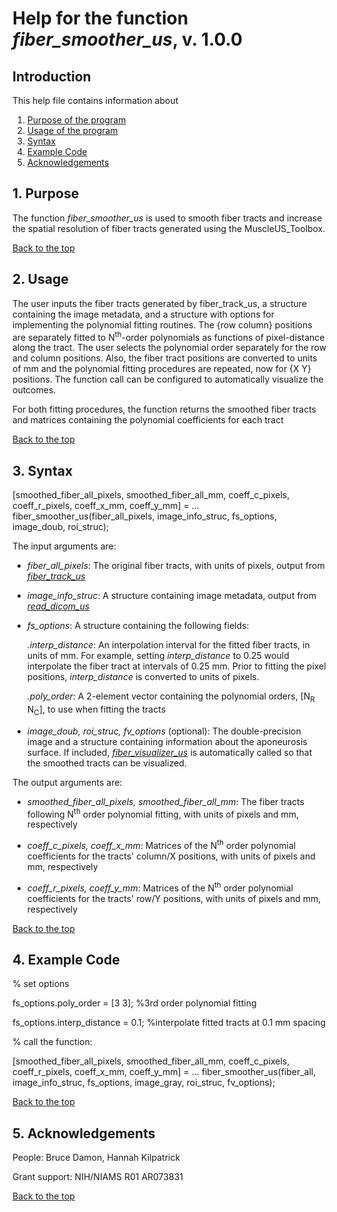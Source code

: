 # Help for the function <i>fiber_smoother_us</i>, v. 1.0.0

## Introduction

This help file contains information about
1) [Purpose of the program](https://github.com/bdamon/MuscleUS_Toolbox/blob/master/Help/Help-for-fiber_smoother_us.md#1-purpose)
2) [Usage of the program](https://github.com/bdamon/MuscleUS_Toolbox/blob/master/Help/Help-for-fiber_smoother_us.md#2-usage)
3) [Syntax](https://github.com/bdamon/MuscleUS_Toolbox/blob/master/Help/Help-for-fiber_smoother_us.md#3-Syntax)
4) [Example Code](https://github.com/bdamon/MuscleUS_Toolbox/blob/master/Help/Help-for-fiber_smoother_us.md#4-Example-Code)
5) [Acknowledgements](https://github.com/bdamon/MuscleUS_Toolbox/blob/master/Help/Help-for-fiber_smoother_us.md#5-Acknowledgements)

## 1. Purpose
 
The function <i>fiber_smoother_us</i> is used to smooth fiber tracts and increase the spatial resolution of fiber tracts generated using the MuscleUS_Toolbox.

[Back to the top](https://github.com/bdamon/MuscleUS_Toolbox/blob/master/Help/Help-for-fiber_smoother_us.md)

## 2. Usage
The user inputs the fiber tracts generated by fiber_track_us, a structure containing the image metadata, and a structure with options for implementing the polynomial fitting routines.  The {row column} positions are separately fitted to N<sup>th</sup>-order polynomials as functions of pixel-distance along the tract. The user selects the polynomial order separately for the row and column positions. Also, the fiber tract positions are converted to units of mm and the polynomial fitting procedures are repeated, now for {X Y} positions. The function call can be configured to automatically visualize the outcomes.

For both fitting procedures, the function returns the smoothed fiber tracts and matrices containing the polynomial coefficients for each tract

[Back to the top](https://github.com/bdamon/MuscleUS_Toolbox/blob/master/Help/Help-for-fiber_smoother_us.md)

## 3. Syntax

[smoothed_fiber_all_pixels, smoothed_fiber_all_mm, coeff_c_pixels, coeff_r_pixels, coeff_x_mm, coeff_y_mm] = ...
    fiber_smoother_us(fiber_all_pixels, image_info_struc, fs_options, image_doub, roi_struc);

The input arguments are:
 
* <i>fiber_all_pixels</i>: The original fiber tracts, with units of pixels, output from [<i>fiber_track_us</i>](https://github.com/bdamon/MuscleUS_Toolbox/blob/master/Help/Help-for-fiber_track_us.md)

* <i>image_info_struc</i>: A structure containing image metadata, output from [<i>read_dicom_us</i>](https://github.com/bdamon/MuscleUS_Toolbox/blob/master/Help/Help-for-read_dicom_us.md)

* <i>fs_options</i>: A structure containing the following fields:

  <i>.interp_distance</i>: An interpolation interval for the fitted fiber tracts, in units of mm.  For example, setting <i>interp_distance</i> to 0.25 would interpolate the fiber tract at intervals of 0.25 mm. Prior to fitting the pixel positions, <i>interp_distance</i> is converted to units of pixels.
  
  <i>.poly_order</i>: A 2-element vector containing the polynomial orders, [N<sub>R</sub> N<sub>C</sub>], to use when fitting the tracts

* <i>image_doub, roi_struc, fv_options</i> (optional): The double-precision image and a structure containing information about the aponeurosis surface. If included, [<i>fiber_visualizer_us</i>](https://github.com/bdamon/MuscleUS_Toolbox/blob/master/Help/Help-for-fiber_visualizer_us.md) is automatically called so that the smoothed tracts can be visualized.

The output arguments are:

* <i>smoothed_fiber_all_pixels, smoothed_fiber_all_mm</i>: The fiber tracts following N<sup>th</sup> order polynomial fitting, with units of pixels and mm, respectively

* <i>coeff_c_pixels, coeff_x_mm</i>: Matrices of the N<sup>th</sup> order polynomial coefficients for the tracts' column/X positions, with units of pixels and mm, respectively

* <i>coeff_r_pixels, coeff_y_mm</i>: Matrices of the N<sup>th</sup> order polynomial coefficients for the tracts' row/Y positions, with units of pixels and mm, respectively

[Back to the top](https://github.com/bdamon/MuscleUS_Toolbox/blob/master/Help/Help-for-fiber_smoother_us.md)

## 4. Example Code

% set options

fs_options.poly_order = [3 3];  %3rd order polynomial fitting

fs_options.interp_distance = 0.1;   %interpolate fitted tracts at 0.1 mm spacing

% call the function:

[smoothed_fiber_all_pixels, smoothed_fiber_all_mm, coeff_c_pixels, coeff_r_pixels, coeff_x_mm, coeff_y_mm] = ...
    fiber_smoother_us(fiber_all, image_info_struc, fs_options, image_gray, roi_struc, fv_options);
  

  
[Back to the top](https://github.com/bdamon/MuscleUS_Toolbox/blob/master/Help/Help-for-fiber_smoother_us.md)

## 5. Acknowledgements
 People: Bruce Damon, Hannah Kilpatrick
 
 Grant support: NIH/NIAMS R01 AR073831

[Back to the top](https://github.com/bdamon/MuscleUS_Toolbox/blob/master/Help/Help-for-fiber_smoother_us.md)
